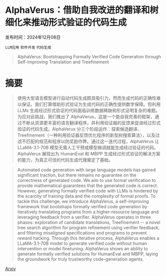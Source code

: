 # AlphaVerus：借助自我改进的翻译和树细化来推动形式验证的代码生成

发布时间：2024年12月08日

`LLM应用` `软件开发` `代码生成`

> AlphaVerus: Bootstrapping Formally Verified Code Generation through Self-Improving Translation and Treefinement

# 摘要

> 使用大型语言模型进行自动代码生成颇具吸引力，然而生成代码的正确性难以保证。我们打算借助形式验证为生成代码的正确性提供数学保障。但利用 LLMs 生成经过形式验证的代码面临训练数据稀缺和形式证明复杂的难题。为应对此挑战，我们推出了 AlphaVerus，这是一个能自我完善的框架，通过不断从资源更丰富的语言翻译程序，并利用验证器的反馈来促进经过形式验证的代码生成。AlphaVerus 分三个阶段运作：探索候选翻译、Treefinement（一种利用验证器反馈优化程序的新型树搜索算法），以及过滤不匹配的规范和程序以防奖励作弊。通过这一迭代过程，AlphaVerus 让 LLaMA-3.1-70B 模型无需人工干预或模型微调就能生成经过验证的代码。AlphaVerus 展现出为 HumanEval 和 MBPP 生成经过形式验证的解决方案的能力，为真正可信的代码生成代理奠定了基础。

> Automated code generation with large language models has gained significant traction, but there remains no guarantee on the correctness of generated code. We aim to use formal verification to provide mathematical guarantees that the generated code is correct. However, generating formally verified code with LLMs is hindered by the scarcity of training data and the complexity of formal proofs. To tackle this challenge, we introduce AlphaVerus, a self-improving framework that bootstraps formally verified code generation by iteratively translating programs from a higher-resource language and leveraging feedback from a verifier. AlphaVerus operates in three phases: exploration of candidate translations, Treefinement -- a novel tree search algorithm for program refinement using verifier feedback, and filtering misaligned specifications and programs to prevent reward hacking. Through this iterative process, AlphaVerus enables a LLaMA-3.1-70B model to generate verified code without human intervention or model finetuning. AlphaVerus shows an ability to generate formally verified solutions for HumanEval and MBPP, laying the groundwork for truly trustworthy code-generation agents.

[Arxiv](https://arxiv.org/abs/2412.06176)